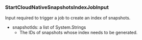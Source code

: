 ### StartCloudNativeSnapshotsIndexJobInput
Input required to trigger a job to create an index of snapshots.

- snapshotIds: a list of System.Strings
  - The IDs of snapshots whose index needs to be generated.

